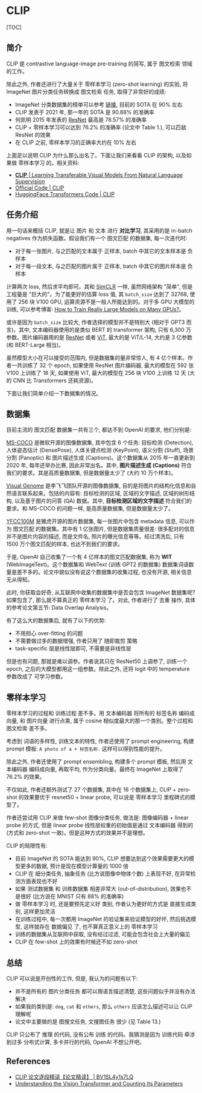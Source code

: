 
# CLIP

[TOC]

## 简介

CLIP 是 contrastive language-image pre-training 的简写, 属于 图文检索 领域的工作。

除此之外, 作者还进行了大量关于 零样本学习 (zero-shot learning) 的实验, 将 ImageNet 图片分类任务转换成 图文检索 任务, 取得了非常好的成绩:

+ ImageNet 分类数据集的榜单可以参考 [链接](https://paperswithcode.com/sota/image-classification-on-imagenet), 目前的 SOTA 在 90% 左右
+ CLIP 发表于 2021 年, 那一年的 SOTA 是 90.88% 的准确率
+ 何凯明 2015 年发表的 [ResNet](https://arxiv.org/abs/1512.03385) 最高是 78.57% 的准确率
+ CLIP + 零样本学习可以达到 76.2% 的准确率 (论文中 Table 1.), 可以匹敌 ResNet 的效果
+ 在 CLIP 之前, 零样本学习的正确率大约在 10% 左右

上面足以说明 CLIP 为什么那么出名了。下面让我们来看看 CLIP 的架构, 以及如果做 零样本学习 的。相关资料:

+ [**CLIP** | Learning Transferable Visual Models From Natural Language Supervision](https://arxiv.org/abs/2103.00020)
+ [Official Code | CLIP](https://github.com/openai/CLIP)
+ [HuggingFace Transformers Code | CLIP](https://huggingface.co/docs/transformers/model_doc/clip)

## 任务介绍

用一句话来概括 CLIP, 就是让 图片 和 文本 进行 **对比学习**, 其采用的是 in-batch negatives 作为损失函数。假设我们有一个 图文匹配 的数据集, 每一次迭代时:

+ 对于每一张图片, 与之匹配的文本属于 正样本, batch 中其它的文本样本是 负样本
+ 对于每一段文本, 与之匹配的图片属于 正样本, batch 中其它的图片样本是 负样本

计算两次 loss, 然后求平均即可。其和 [SimCLR](https://arxiv.org/abs/2002.05709) 一样, 虽然网络架构 "简单", 但是工程量是 "巨大的"。为了能更好的估算 loss 值, 其 `batch_size` 达到了 32768, 使用了 256  块 V100 GPU, 运算资源不是一般人所能达到的。对于多 GPU 大模型的训练, 可以参考博客: [How to Train Really Large Models on Many GPUs?](https://lilianweng.github.io/posts/2021-09-25-train-large/)。

或许是因为 `batch_size` 比较大, 作者选择的模型并不是特别大 (相对于 GPT3 而言)。其中, 文本编码器使用的是类似 BERT 的 transformer 架构, 只有 6,300 万参数。图片编码器用的是 [ResNet](https://arxiv.org/abs/1512.03385) 或者 [ViT](https://arxiv.org/abs/2010.11929), 最大的是 ViT/L-14, 大约是 3 亿参数 (和 BERT-Large 相当)。

虽然模型大小在可以接受的范围内, 但是数据集的量非常惊人, 有 4 亿个样本。作者一共训练了 32 个 epoch, 如果使用 ResNet 图片编码器, 最大的模型在 592 张 V100 上训练了 18 天, 如果使用 ViT, 最大的模型在 256 块 V100 上训练 12 天 (大的 CNN 比 Transformers 还耗资源)。

下面让我们简单介绍一下数据集的情况。

## 数据集

目前主流的 图文匹配 数据集一共有三个, 都达不到 OpenAI 的要求, 他们分别是:

[MS-COCO](https://cocodataset.org/#overview) 是微软开源的图像数据集, 其中包含 6 个任务: 目标检测 (Detection), 人体姿态估计 (DensePose), 人体关键点检测 (KeyPoint), 语义分割 (Stuff), 场景分割 (Panoptic) 和 图片描述生成 (Captions)。这个数据集从 2015 年一直更新到 2020 年, 每年还举办比赛, 因此非常出名。其中, **图片描述生成 (Captions)** 符合我们的要求。其是高质量数据集, 但是数据量太少了 (大约 10 万个样本)。

[Visual Genome](https://homes.cs.washington.edu/~ranjay/visualgenome/index.html) 是李飞飞团队开源的图像数据集, 目的是将图片的结构化信息和自然语言联系起来。包括的内容有: 目标检测的区域, 区域的文字描述, 区域的树形结构, 以及基于图片的问答 (QA) 数据。其中, **目标检测区域的文字描述** 符合我们的要求。和 MS-COCO 的问题一样, 是高质量数据集, 但是数据量太少了。

[YFCC100M](https://multimediacommons.wordpress.com/yfcc100m-core-dataset/) 是雅虎开源的图片数据集, 每一张图片中包含 metadata 信息, 可以作为 图文匹配 的数据集。其中有 1 亿张图片, 但是数据集质量很差: 很多配对的信息并不是图片内容的描述, 而是文件名, 照片的曝光信息等等。经过清洗后, 只有 1500 万个图文匹配的样本, 也达不到我们的要求。

于是, OpenAI 自己收集了一个有 4 亿样本的图文匹配数据集, 称为 **WIT** (WebImageText)。这个数据集和 WebText (训练 GPT2 的数据集) 数据集词语数量是差不多的。论文中貌似没有说这个数据集的收集过程, 也没有开源, 相关信息无从得知。

此时, 你获取会好奇, 从互联网中收集的数据集中是否会包含 ImageNet 数据集呢? 如果包含了, 那么就不算真正的 零样本学习 了。对此, 作者进行了 去重 操作, 具体的参考论文第五节: Data Overlap Analysis。

有了这么大的数据集后, 就有了以下的优势:

+ 不用担心 over-fitting 的问题
+ 不需要做过多的数据增强, 作者只用了 随即裁剪 策略
+ task-specific 层是线性层即可, 不需要是非线性层

但是也有问题, 那就是难以调参。作者说其只在 ResNet50 上调参了, 训练一个 epoch, 之后的大模型都用这一组参数。除此之外, 还将 logit 中的 temperature 参数改成了 可学习参数。

## 零样本学习

零样本学习的过程和 训练过程 差不多。用 文本编码器 将所有的 标签名称 编码成向量, 和 图片向量 进行点乘, 属于 cosine 相似度最大的那一个类别。整个过程和 图文检索 差不多。

考虑到 词语的多样性, 训练文本的特性, 作者还使用了 prompt engineering, 构建 prompt 模板: `A photo of a + 标签名称.` 这样可以得到性能的提升。

除此之外, 作者还使用了 prompt ensembling, 构建多个 prompt 模板, 然后用 文本编码器 编码成向量, 再取平均, 作为分类向量。最终在 ImageNet 上取得了 76.2% 的效果。

不仅如此, 作者还额外测试了 27 个数据集, 其中在 16 个数据集上, CLIP + zero-shot 的效果要优于 resnet50 + linear probe, 可以说是 零样本学习 里程碑式的模型了。

作者还尝试用 CLIP 来做 few-shot 图像分类任务, 做法是: 图像编码器 + linear probe 的方式, 但是 linear probe 线性层权重的初始值是通过 文本编码器 得到的 (方式和 zero-shot 一致)。但是这种方式的效果并不是理想。

CLIP 的局限性有:

+ 目前 ImageNet 的 SOTA 能达到 90%, CLIP 想要达到这个效果需要更大的模型更多的数据, 预计是现在模型计算量的 1000 倍
+ CLIP 在 细分类任务, 抽象任务 (比方说图像中物体个数) 上表现不好, 在异常检测方面表现也不好
+ 如果 测试数据集 和 训练数据集 相差非常大 (out-of-distribution), 效果也不是很好 (比方说在 MNIST 只有 88% 的准确率)
+ 做 零样本学习 时, 还是要预先定义好 类别, 作者认为更好的方式是 直接生成类别, 这样更加灵活
+ 在训练过程中, 每一次都用 ImageNet 的验证集来验证模型的好坏, 然后挑选模型, 这样就存在 数据偏见 了, 也不算真正意义上的 零样本学习
+ 训练的数据集从互联网中获取, 没有经过过滤, 可能会包含社会上大量的偏见
+ CLIP 在 few-shot 上的效果有时候还不如 zero-shot

## 总结

CLIP 可以说是开创性的工作, 但是, 我认为的问题有以下:

+ 并不是所有的 图片分类任务 都可以用语言描述清楚, 这些问题似乎并没有办法解决
+ 如果我的类别是: `dog`, `cat` 和 `others`, 那么 `others` 应该怎么描述可以让 CLIP 理解呢
+ 论文中主要做的是 图搜文任务, 文搜图任务 很少 (见 Table 13.)

CLIP 只公布了 推理 的代码, 没有公布 训练 的代码。我猜测是因为 训练代码 牵涉到过多 分布式计算, 多卡并行的代码, OpenAI 不想公开吧。

## References

+ [CLIP 论文逐段精读【论文精读】 | BV1SL4y1s7LQ](https://www.bilibili.com/video/BV1SL4y1s7LQ)
+ [Understanding the Vision Transformer and Counting Its Parameters](https://medium.com/analytics-vidhya/understanding-the-vision-transformer-and-counting-its-parameters-988a4ea2b8f3)
